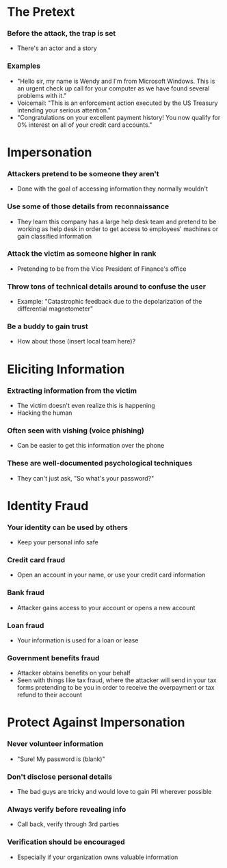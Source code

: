 # The Pretext
### Before the attack, the trap is set
- There's an actor and a story
### Examples
- "Hello sir, my name is Wendy and I'm from Microsoft Windows. This is an urgent check up call for your computer as we have found several problems with it."
- Voicemail: "This is an enforcement action executed by the US Treasury intending your serious attention."
- "Congratulations on your excellent payment history! You now qualify for 0% interest on all of your credit card accounts."
# Impersonation
### Attackers pretend to be someone they aren't
- Done with the goal of accessing information they normally wouldn't
### Use some of those details from reconnaissance
- They learn this company has a large help desk team and pretend to be working as help desk in order to get access to employees' machines or gain classified information
### Attack the victim as someone higher in rank
- Pretending to be from the Vice President of Finance's office
### Throw tons of technical details around to confuse the user
- Example: "Catastrophic feedback due to the depolarization of the differential magnetometer"
### Be a buddy to gain trust
- How about those (insert local team here)?
# Eliciting Information
### Extracting information from the victim
- The victim doesn't even realize this is happening
- Hacking the human
### Often seen with vishing (voice phishing)
- Can be easier to get this information over the phone
### These are well-documented psychological techniques
- They can't just ask, "So what's your password?"
# Identity Fraud
### Your identity can be used by others
- Keep your personal info safe
### Credit card fraud
- Open an account in your name, or use your credit card information
### Bank fraud
- Attacker gains access to your account or opens a new account
### Loan fraud
- Your information is used for a loan or lease
### Government benefits fraud
- Attacker obtains benefits on your behalf
- Seen with things like tax fraud, where the attacker will send in your tax forms pretending to be you in order to receive the overpayment or tax refund to their account
# Protect Against Impersonation
### Never volunteer information
- "Sure! My password is (blank)"
### Don't disclose personal details
- The bad guys are tricky and would love to gain PII wherever possible
### Always verify before revealing info
- Call back, verify through 3rd parties
### Verification should be encouraged
- Especially if your organization owns valuable information
